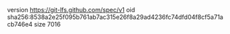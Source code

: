 version https://git-lfs.github.com/spec/v1
oid sha256:8538a2e25f095b761ab7ac315e26f8a29ad4236fc74dfd04f8cf5a71acb746e4
size 7016
